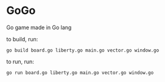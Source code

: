 # GoGo
Go game made in Go lang

to build, run:
```
go build board.go liberty.go main.go vector.go window.go
```

to run, run:
```
go run board.go liberty.go main.go vector.go window.go
```
